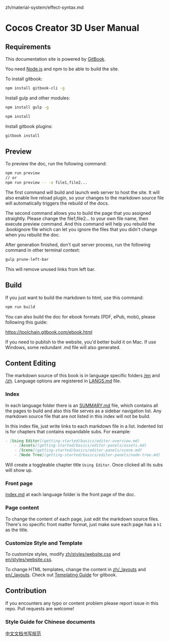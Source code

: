 zh/material-system/effect-syntax.md

# Cocos Creator 3D User Manual

## Requirements

This documentation site is powered by [GitBook](https://www.gitbook.com/).

You need [Node.js](https://nodejs.org/en/) and npm to be able to build the site.

To install gitbook:

```bash
npm install gitbook-cli -g
```

Install gulp and other modules:

```bash
npm install gulp -g

npm install
```

Install gitbook plugins:

```bash
gitbook install
```

## Preview

To preview the doc, run the following command:

```bash
npm run preview
// or
npm run preview -- -o file1,file2...
```

The first command will build and launch web server to host the site. It will also enable live reload plugin, so your changes to the markdown source file will automatically triggers the rebuild of the docs.

The second command allows you to build the page that you assigned straightly. Please change the file1,file2... to your own file name, then execute preview command. And this command will help you rebuild the .bookignore file which can let you ignore the files that you didn't change when you rebuild the doc.

After generation finished, don't quit server process, run the following command in other terminal context:

```bash
gulp prune-left-bar
```

This will remove unused links from left bar.

## Build

If you just want to build the markdown to html, use this command:

```bash
npm run build
```

You can also build the doc for ebook formats (PDF, ePub, mobi), please following this guide:

https://toolchain.gitbook.com/ebook.html

If you need to publish to the website, you'd better build it on Mac. If use Windows, some redundant .md file will also generated.

## Content Editing

The markdown source of this book is in language specific folders [/en](en) and [/zh](zh). Language options are registered in [LANGS.md](LANGS.md) file.

### Index

In each language folder there is an [SUMMARY.md](en/SUMMARY.md) file, which contains all the pages to build and also this file serves as a sidebar navigation list. Any markdown source file that are not listed in this index will not be build.

In this index file, just write links to each markdown file in a list. Indented list is for chapters that contains expandable subs. For example:

```md
- [Using Editor](getting-started/basics/editor-overview.md)
	- [Assets](getting-started/basics/editor-panels/assets.md)
	- [Scene](getting-started/basics/editor-panels/scene.md)
	- [Node Tree](getting-started/basics/editor-panels/node-tree.md)
```

Will create a toggleable chapter title `Using Editor`. Once clicked all its subs will show up.

### Front page

[index.md](en/index.md) at each language folder is the front page of the doc.

### Page content

To change the content of each page, just edit the markdown source files. There's no specific front matter format, just make sure each page has a `h1` as the title.

### Customize Style and Template

To customize styles, modify [zh/styles/website.css](zh/styles/website.css) and [en/styles/website.css](en/styles/website.css).

To change HTML templates, change the content in [zh/_layouts](zh/_layouts) and [en/_layouts](en/_layouts). Check out [Templating Guide](https://toolchain.gitbook.com/templating/) for gitbook.

## Contribution

If you encounters any typo or content problem please report issue in this repo. Pull requests are welcome!

### Style Guide for Chinese documents

[中文文档书写规范](https://github.com/cocos-creator/docs-3d/wiki/%E4%B8%AD%E6%96%87%E6%96%87%E6%A1%A3%E4%B9%A6%E5%86%99%E8%A7%84%E8%8C%83)
